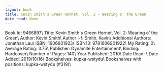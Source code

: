 ```yaml
---
layout: book
title: Kevin Smith's Green Hornet, Vol. 2 - Wearing o' the Green
date_read: None
---
```


Book Id: 9466897\ 
Title: Kevin Smith's Green Hornet, Vol. 2: Wearing o' the Green\ 
Author: Kevin Smith\ 
Author l-f: Smith, Kevin\ 
Additional Authors: Jonathan Lau\ 
ISBN: 1606901923\ 
ISBN13: 9781606901922\ 
My Rating: 0\ 
Average Rating: 3.75\ 
Publisher: Dynamite Entertainment\ 
Binding: Hardcover\ 
Number of Pages: 140\ 
Year Published: 2010\ 
Date Read: \ 
Date Added: 2019/10/16\ 
Bookshelves: kupka-wstydu\ 
Bookshelves with positions: kupka-wstydu (#319)\ 

